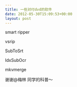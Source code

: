 ```yaml
---
title: 一些对付dvd的软件
date: 2012-05-30T15:09:53+00:00
layout: post
---
```

smart ripper
  
vsrip

SubToSrt
  
IdxSubOcr

mkvmerge

谢谢@梅林 同学的科普～
